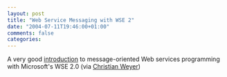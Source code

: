 ```yaml
---
layout: post
title: "Web Service Messaging with WSE 2"
date: "2004-07-11T19:46:00+01:00"
comments: false
categories: 
---
```


<p>A very good <a href="http://msdn.microsoft.com/webservices/default.aspx?pull=/library/en-us/dnwse/html/wsemessaging.asp">introduction</a> to message-oriented Web services programming with Microsoft's WSE 2.0 (via <a href="http://weblogs.asp.net/cweyer/archive/2004/07/09/178668.aspx">Christian Weyer</a>)</p>


